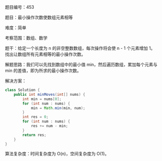 题目编号：453

题目：最小操作次数使数组元素相等

难度：简单

考察范围：数组、数学

题干：给定一个长度为 n 的非空整数数组，每次操作将会使 n - 1 个元素增加 1。找出让数组所有元素相等的最小操作次数。

解题思路：我们可以先找到数组中的最小值 min，然后遍历数组，累加每个元素与 min 的差值，即为所求的最小操作次数。

解决方案：

```java
class Solution {
    public int minMoves(int[] nums) {
        int min = nums[0];
        for (int num : nums) {
            min = Math.min(min, num);
        }
        int res = 0;
        for (int num : nums) {
            res += num - min;
        }
        return res;
    }
}
```

算法复杂度：时间复杂度为 O(n)，空间复杂度为 O(1)。